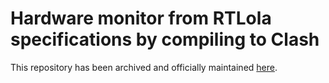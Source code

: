 # Hardware monitor from RTLola specifications by compiling to Clash

This repository has been archived and officially maintained [here](https://github.com/reactive-systems/rtlola-compilation-clash/tree/development).
